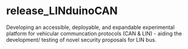 # release_LINduinoCAN
Developing an accessible, deployable, and expandable experimental platform for vehicular communcation protocols (CAN &amp; LIN) - aiding the development/ testing of novel security proposals for LIN bus. 
